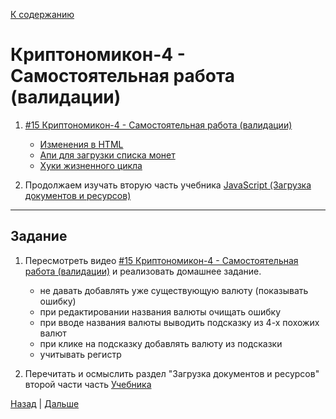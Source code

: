 [К содержанию](../readme.md#введение-в-web-разработку)

# Криптономикон-4 - Самостоятельная работа (валидации)

<!-- 5 мин -->

1. [#15 Криптономикон-4 - Самостоятельная работа (валидации)](https://www.youtube.com/watch?v=F7olyLbQeJo)

    * [Изменения в HTML](https://gitlab.com/vuejs-club/youtube-course/cryptonomicon-html/-/commit/85ac960b083c6138a3277164730f3a19b7b0dca3)
    * [Апи для загрузки списка монет](https://min-api.cryptocompare.com/data/all/coinlist?summary=true)
    * [Хуки жизненного цикла](https://ru.vuejs.org/v2/guide/instance.html#%D0%A5%D1%83%D0%BA%D0%B8-%D0%B6%D0%B8%D0%B7%D0%BD%D0%B5%D0%BD%D0%BD%D0%BE%D0%B3%D0%BE-%D1%86%D0%B8%D0%BA%D0%BB%D0%B0-%D1%8D%D0%BA%D0%B7%D0%B5%D0%BC%D0%BF%D0%BB%D1%8F%D1%80%D0%B0)

1. Продолжаем изучать вторую часть учебника [JavaScript (Загрузка документов и ресурсов)](https://learn.javascript.ru/loading) 

---

## Задание

1. Пересмотреть видео [#15 Криптономикон-4 - Самостоятельная работа (валидации)](https://www.youtube.com/watch?v=F7olyLbQeJo) и реализовать домашнее задание. 

    * не давать добавлять уже существующую валюту (показывать ошибку)
    * при редактировании названия валюты очищать ошибку
    * при вводе названия валюты выводить подсказку из 4-х похожих валют
    * при клике на подсказку добавлять валюту из подсказки
    * учитывать регистр

1. Перечитать и осмыслить раздел "Загрузка документов и ресурсов" второй части часть [Учебника](https://learn.javascript.ru/loading)

[Назад](./web_15.md) | [Дальше](./web_17.md)

